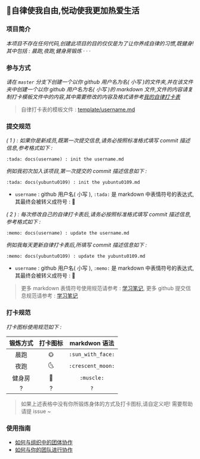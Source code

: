 ## 💪自律使我自由,悦动使我更加热爱生活


### 项目简介
*本项目不存在任何代码,创建此项目的目的仅仅是为了让你养成自律的习惯,既健身! 其中包括 : 晨跑,夜跑,健身房锻炼 · · ·*



### 参与方式
*请在 `master` 分支下创建一个以你 github 用户名为名( 小写 )的文件夹,并在该文件夹中创建一个以你 github 用户名为名( 小写 )的 markdown 文件,文件的内容请复制打卡模板文件中的内容,其中需要修改的内容及格式请参考[我的自律打卡表](https://github.com/kfoolish/self-discipline/blob/master/yubuntu0109/yubuntu0109.md)*

> 自律打卡表的模板文件 : [template/username.md](https://github.com/kfoolish/self-discipline/blob/master/template/username.md)



### 提交规范
*( 1 ) : 如果你是新成员,既第一次提交信息,请务必按照标准格式填写 commit 描述信息,参考格式如下 :*
```
:tada: docs(username) : init the username.md
```

*例如我初次加入该项目,第一次提交的 commit 描述信息如下 :*
```
:tada: docs(yubuntu0109) : init the yubuntu0109.md
```

* `username` : github 用户名( 小写 ), `:tada:` 是 markdown 中表情符号的表达式,其最终会被转义成符号 : 🎉


*( 2 ) : 每次修改自己的自律打卡表后,请务必按照标准格式填写 commit 描述信息,参考格式如下 :*
```
:memo: docs(username) : update the username.md
```

*例如我每天更新自律打卡表后,所填写 commit 描述信息如下 :*
```
:memo: docs(yubuntu0109) : update the yubuntu0109.md
```

* `username` : github 用户名( 小写 ), `:memo:` 是 markdown 中表情符号的表达式,其最终会被转义成符号 : 📝


> 更多 markdown 表情符号使用规范请参考 : [学习笔记](https://github.com/YUbuntu0109/YUbuntu0109.github.io/blob/HexoBackup/source/_posts/GitHub%E4%B8%ADemoji%E8%A1%A8%E6%83%85%E7%9A%84%E5%90%AB%E4%B9%89%E5%8F%8A%E4%BD%BF%E7%94%A8%E8%A7%84%E8%8C%83.md), 更多 github 提交信息规范请参考 : [学习笔记](https://github.com/YUbuntu0109/YUbuntu0109.github.io/blob/HexoBackup/source/_posts/Git-Commit-Message-%E8%A7%84%E8%8C%83.md)



### 打卡规范
*打卡图标使用规范如下 :*

|  锻炼方式  |  打卡图标  |  markdwon 语法    |
| :-------: | :-------: | :---------------: |
| 晨跑      |    🌞     | `:sun_with_face:` | 
| 夜跑      |    🌜     | `:crescent_moon:` | 
| 健身房    |    💪     | `:muscle:`        |
|   ?       |    ?      |        `?`        |

> 如果上述表格中没有你所锻炼身体的方式及打卡图标,请自定义吧! 需要帮助请提 issue ~



### 使用指南
* [如何与组织中的团体协作](https://help.github.com/en/articles/collaborating-with-groups-in-organizations)
* [如何与你的团队进行协作](https://help.github.com/en/articles/collaborating-with-your-team)
